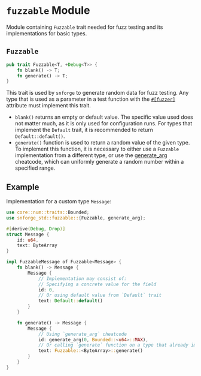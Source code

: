 # `fuzzable` Module

Module containing `Fuzzable` trait needed for fuzz testing and its implementations for basic types.

## `Fuzzable`

```rust
pub trait Fuzzable<T, +Debug<T>> {
    fn blank() -> T;
    fn generate() -> T;
}
```

This trait is used by `snforge` to generate random data for fuzz testing.
Any type that is used as a parameter in a test function with the [`#[fuzzer]`](../../testing/test-attributes.md#fuzzer) attribute must implement this trait.

- `blank()` returns an empty or default value. The specific value used does not matter much, as it is only used for configuration runs. For types that implement the `Default` trait, it is recommended to return `Default::default()`.
- `generate()` function is used to return a random value of the given type. To implement this function, it is necessary to either use a `Fuzzable` implementation from a different type,
or use the [generate_arg](../cheatcodes/generate_arg.md) cheatcode, which can uniformly generate a random number within a specified range.

## Example

Implementation for a custom type `Message`:

```rust
use core::num::traits::Bounded;
use snforge_std::fuzzable::{Fuzzable, generate_arg};

#[derive(Debug, Drop)]
struct Message {
    id: u64,
    text: ByteArray
}

impl FuzzableMessage of Fuzzable<Message> {
    fn blank() -> Message {
        Message {
            // Implementation may consist of:
            // Specifying a concrete value for the field
            id: 0,
            // Or using default value from `Default` trait
            text: Default::default()
        }
    }

    fn generate() -> Message {
        Message {
            // Using `generate_arg` cheatcode
            id: generate_arg(0, Bounded::<u64>::MAX),
            // Or calling `generate` function on a type that already implements `Fuzzable`
            text: Fuzzable::<ByteArray>::generate()
        }
    }
}
```

